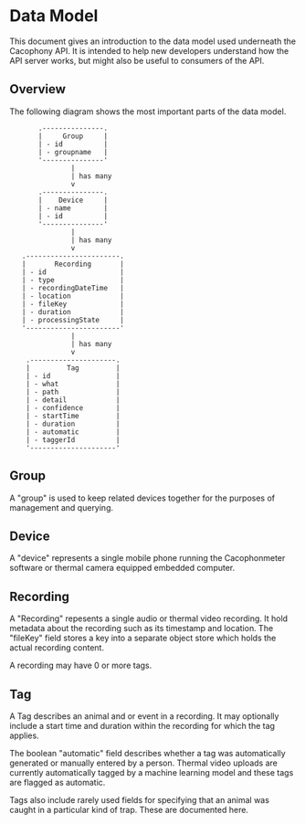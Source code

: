 # Data Model

This document gives an introduction to the data model used underneath
the Cacophony API. It is intended to help new developers understand
how the API server works, but might also be useful to consumers of the
API.


## Overview

The following diagram shows the most important parts of the data
model.

```
       .---------------.
       |     Group     |
       | - id          |
       | - groupname   |
       '---------------'
               |
               | has many
               v
       .---------------.
       |    Device     |
       | - name        |
       | - id          |
       '---------------'
               |
               | has many
               v
   .-----------------------.
   |       Recording       |
   | - id                  |
   | - type                |
   | - recordingDateTime   |
   | - location            |
   | - fileKey             |
   | - duration            |
   | - processingState     |
   '-----------------------'
               |
               | has many
               v
    .---------------------.
    |         Tag         |
    | - id                |
    | - what              |
    | - path              |
    | - detail            |
    | - confidence        |
    | - startTime         |
    | - duration          |
    | - automatic         |
    | - taggerId          |
    '---------------------'
```

## Group

A "group" is used to keep related devices together for the purposes of
management and querying.

## Device

A "device" represents a single mobile phone running the Cacophonmeter
software or thermal camera equipped embedded computer.

## Recording

A "Recording" repesents a single audio or thermal video recording. It
hold metadata about the recording such as its timestamp and
location. The "fileKey" field stores a key into a separate object
store which holds the actual recording content.

A recording may have 0 or more tags.

## Tag

A Tag describes an animal and or event in a recording. It may
optionally include a start time and duration within the recording for
which the tag applies.

The boolean "automatic" field describes whether a tag was
automatically generated or manually entered by a person. Thermal video
uploads are currently automatically tagged by a machine learning model
and these tags are flagged as automatic.

Tags also include rarely used fields for specifying that an animal was
caught in a particular kind of trap. These are documented here.
